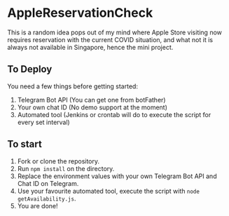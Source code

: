 # AppleReservationCheck

This is a random idea pops out of my mind where Apple Store visiting now requires reservation with the current COVID situation, and what not it is always not available in Singapore, hence the mini project.

## To Deploy

You need a few things before getting started:
1. Telegram Bot API (You can get one from botFather)
1. Your own chat ID (No demo support at the moment)
1. Automated tool (Jenkins or crontab will do to execute the script for every set interval)

## To start

1. Fork or clone the repository.
1. Run `npm install` on the directory.
1. Replace the environment values with your own Telegram Bot API and Chat ID on Telegram.
1. Use your favourite automated tool, execute the script with `node getAvailability.js`.
1. You are done!
